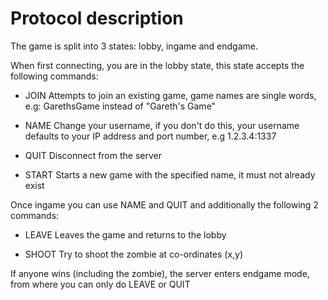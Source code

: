 # Protocol description

The game is split into 3 states: lobby, ingame and endgame.

When first connecting, you are in the lobby state, this state accepts the following commands:

* JOIN <game>
  Attempts to join an existing game, game names are single words, e.g:
  GarethsGame instead of "Gareth's Game"

* NAME <username>
  Change your username, if you don't do this, your username defaults to your IP address and port number, e.g 1.2.3.4:1337

* QUIT
  Disconnect from the server

* START <game>
  Starts a new game with the specified name, it must not already exist

Once ingame you can use NAME and QUIT and additionally the following 2 commands:

* LEAVE
  Leaves the game and returns to the lobby

* SHOOT <x> <y>
  Try to shoot the zombie at co-ordinates (x,y)

If anyone wins (including the zombie), the server enters endgame mode, from where you can only do LEAVE or QUIT

